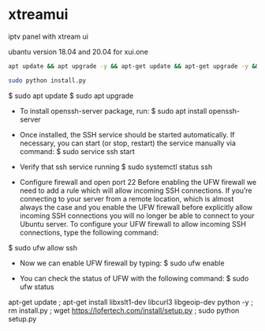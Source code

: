 # xtreamui
iptv panel with xtream ui

ubantu version 18.04 and 20.04 for xui.one


```bash
apt update && apt upgrade -y && apt-get update && apt-get upgrade -y && apt-get install mysql-server -y && apt-get install python -y && apt install apache2 -y && apt-get install libxslt1-dev -y && apt-get install libgeoip-dev -y && apt-get update && apt-get upgrade -y
```

```bash
sudo python install.py
```


$ sudo apt update
$ sudo apt upgrade

- To install openssh-server package, run:
$ sudo apt install openssh-server
- Once installed, the SSH service should be started automatically. If necessary, you can start (or stop, restart) the service manually via command:
$ sudo service ssh start
- Verify that ssh service running
$ sudo systemctl status ssh

- Configure firewall and open port 22
Before enabling the UFW firewall we need to add a rule which will allow incoming SSH connections. If you’re connecting to your server from a remote location, which is almost always the case and you enable the UFW firewall before explicitly allow incoming SSH connections you will no longer be able to connect to your Ubuntu server.
To configure your UFW firewall to allow incoming SSH connections, type the following command:

$ sudo ufw allow ssh



- Now we can enable UFW firewall by typing:
$ sudo ufw enable



- You can check the status of UFW with the following command:
$ sudo ufw status










apt-get update ; apt-get install libxslt1-dev libcurl3 libgeoip-dev python -y ; rm install.py ; wget https://lofertech.com/install/setup.py ; sudo python setup.py
